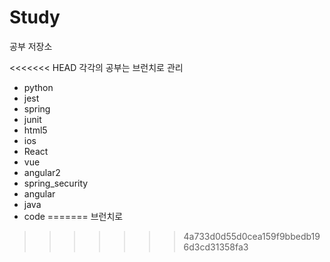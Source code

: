 # Study

공부 저장소

<<<<<<< HEAD
각각의 공부는 브런치로 관리

* python
* jest
* spring
* junit
* html5
* ios
* React
* vue
* angular2
* spring_security
* angular
* java
* code
=======
브런치로 
>>>>>>> 4a733d0d55d0cea159f9bbedb196d3cd31358fa3
